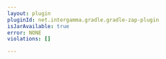```yaml
---
layout: plugin
pluginId: net.intergamma.gradle.gradle-zap-plugin
isJarAvailable: true
error: NONE
violations: []

---
```

